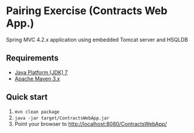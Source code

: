 Pairing Exercise (Contracts Web App.)
=================================

Spring MVC 4.2.x application using embedded Tomcat server and HSQLDB

Requirements
------------
* [Java Platform (JDK) 7](http://www.oracle.com/technetwork/java/javase/downloads/index.html)
* [Apache Maven 3.x](http://maven.apache.org/)

Quick start
-----------
1. `mvn clean package`
2. `java -jar target/ContractsWebApp.jar`
3. Point your browser to [http://localhost:8080/ContractsWebApp/](http://localhost:8080/ContractsWebApp/)